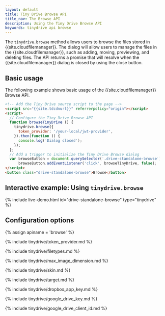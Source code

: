 ```yaml
---
layout: default
title: Tiny Drive Browse API
title_nav: The Browse API
description: Using the Tiny Drive Browse API
keywords: tinydrive api browse
---
```


The `tinydrive.browse` method allows users to browse the files stored in {{site.cloudfilemanager}}. The dialog will allow users to manage the files in the {{site.cloudfilemanager}}, such as adding, moving, previewing, and deleting files. The API returns a promise that will resolve when the {{site.cloudfilemanager}} dialog is closed by using the close button.

## Basic usage

The following example shows basic usage of the {{site.cloudfilemanager}} Browse API.

```html
<!-- Add the Tiny Drive source script to the page -->
<script src="{{site.tdcdnurl}}" referrerpolicy="origin"></script>
<script>
  // Configure the Tiny Drive Browse API
  function browseTinyDrive () {
    tinydrive.browse({
      token_provider: '/your-local/jwt-provider',
    }).then(function () {
      console.log('Dialog closed');
    });
  };
  // Add a trigger to initialize the Tiny Drive Browse dialog
  var browseButton = document.querySelector('.drive-standalone-browse');
      browseButton.addEventListener('click', browseTinyDrive, false);
</script>
<button class="drive-standalone-browse">Browse</button>
```

## Interactive example: Using `tinydrive.browse`

{% include live-demo.html id="drive-standalone-browse" type="tinydrive" %}

## Configuration options

{% assign apiname = 'browse' %}

{% include tinydrive/token_provider.md %}

{% include tinydrive/filetypes.md %}

{% include tinydrive/max_image_dimension.md %}

{% include tinydrive/skin.md %}

{% include tinydrive/target.md %}

{% include tinydrive/dropbox_app_key.md %}

{% include tinydrive/google_drive_key.md %}

{% include tinydrive/google_drive_client_id.md %}
